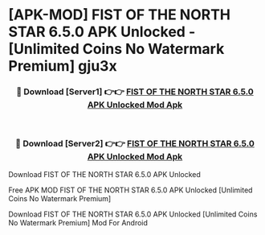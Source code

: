 # [APK-MOD] FIST OF THE NORTH STAR 6.5.0 APK Unlocked - [Unlimited Coins No Watermark Premium] gju3x



<div align="center">
<h3>🔴 Download [Server1] 👉👉 <a href="https://momento.my/?title=FIST_OF_THE_NORTH_STAR_6.5.0_APK_Unlocked">FIST OF THE NORTH STAR 6.5.0 APK Unlocked Mod Apk</a></h3><br>

<h3>🔴 Download [Server2] 👉👉 <a href="https://momento.my/?title=FIST_OF_THE_NORTH_STAR_6.5.0_APK_Unlocked">FIST OF THE NORTH STAR 6.5.0 APK Unlocked Mod Apk</a></h3>
</div>



Download FIST OF THE NORTH STAR 6.5.0 APK Unlocked 

Free APK MOD FIST OF THE NORTH STAR 6.5.0 APK Unlocked [Unlimited Coins No Watermark Premium]

Download FIST OF THE NORTH STAR 6.5.0 APK Unlocked [Unlimited Coins No Watermark Premium] Mod For Android
